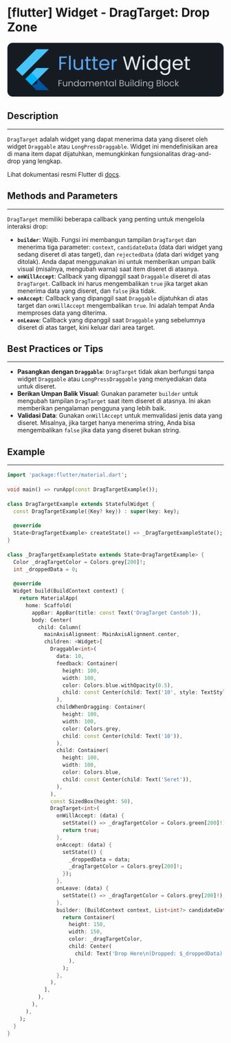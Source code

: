 # [flutter] Widget - DragTarget: Drop Zone

![widget](https://raw.githubusercontent.com/oujisan/OuVault/main/img/flutter-widget.png)

## Description
---
`DragTarget` adalah widget yang dapat menerima data yang diseret oleh widget `Draggable` atau `LongPressDraggable`. Widget ini mendefinisikan area di mana item dapat dijatuhkan, memungkinkan fungsionalitas drag-and-drop yang lengkap.

Lihat dokumentasi resmi Flutter di [docs](https://api.flutter.dev/flutter/widgets/DragTarget-class.html).

## Methods and Parameters
---
`DragTarget` memiliki beberapa callback yang penting untuk mengelola interaksi drop:
* **`builder`**: Wajib. Fungsi ini membangun tampilan `DragTarget` dan menerima tiga parameter: `context`, `candidateData` (data dari widget yang sedang diseret di atas target), dan `rejectedData` (data dari widget yang ditolak). Anda dapat menggunakan ini untuk memberikan umpan balik visual (misalnya, mengubah warna) saat item diseret di atasnya.
* **`onWillAccept`**: Callback yang dipanggil saat `Draggable` diseret di atas `DragTarget`. Callback ini harus mengembalikan `true` jika target akan menerima data yang diseret, dan `false` jika tidak.
* **`onAccept`**: Callback yang dipanggil saat `Draggable` dijatuhkan di atas target dan `onWillAccept` mengembalikan `true`. Ini adalah tempat Anda memproses data yang diterima.
* **`onLeave`**: Callback yang dipanggil saat `Draggable` yang sebelumnya diseret di atas target, kini keluar dari area target.

## Best Practices or Tips
---
* **Pasangkan dengan `Draggable`**: `DragTarget` tidak akan berfungsi tanpa widget `Draggable` atau `LongPressDraggable` yang menyediakan data untuk diseret.
* **Berikan Umpan Balik Visual**: Gunakan parameter `builder` untuk mengubah tampilan `DragTarget` saat item diseret di atasnya. Ini akan memberikan pengalaman pengguna yang lebih baik.
* **Validasi Data**: Gunakan `onWillAccept` untuk memvalidasi jenis data yang diseret. Misalnya, jika target hanya menerima string, Anda bisa mengembalikan `false` jika data yang diseret bukan string.

## Example
---
```dart
import 'package:flutter/material.dart';

void main() => runApp(const DragTargetExample());

class DragTargetExample extends StatefulWidget {
  const DragTargetExample({Key? key}) : super(key: key);

  @override
  State<DragTargetExample> createState() => _DragTargetExampleState();
}

class _DragTargetExampleState extends State<DragTargetExample> {
  Color _dragTargetColor = Colors.grey[200]!;
  int _droppedData = 0;

  @override
  Widget build(BuildContext context) {
    return MaterialApp(
      home: Scaffold(
        appBar: AppBar(title: const Text('DragTarget Contoh')),
        body: Center(
          child: Column(
            mainAxisAlignment: MainAxisAlignment.center,
            children: <Widget>[
              Draggable<int>(
                data: 10,
                feedback: Container(
                  height: 100,
                  width: 100,
                  color: Colors.blue.withOpacity(0.5),
                  child: const Center(child: Text('10', style: TextStyle(color: Colors.white, fontSize: 24))),
                ),
                childWhenDragging: Container(
                  height: 100,
                  width: 100,
                  color: Colors.grey,
                  child: const Center(child: Text('10')),
                ),
                child: Container(
                  height: 100,
                  width: 100,
                  color: Colors.blue,
                  child: const Center(child: Text('Seret')),
                ),
              ),
              const SizedBox(height: 50),
              DragTarget<int>(
                onWillAccept: (data) {
                  setState(() => _dragTargetColor = Colors.green[200]!);
                  return true;
                },
                onAccept: (data) {
                  setState(() {
                    _droppedData = data;
                    _dragTargetColor = Colors.grey[200]!;
                  });
                },
                onLeave: (data) {
                  setState(() => _dragTargetColor = Colors.grey[200]!);
                },
                builder: (BuildContext context, List<int?> candidateData, List rejectedData) {
                  return Container(
                    height: 150,
                    width: 150,
                    color: _dragTargetColor,
                    child: Center(
                      child: Text('Drop Here\n(Dropped: $_droppedData)', textAlign: TextAlign.center),
                    ),
                  );
                },
              ),
            ],
          ),
        ),
      ),
    );
  }
}